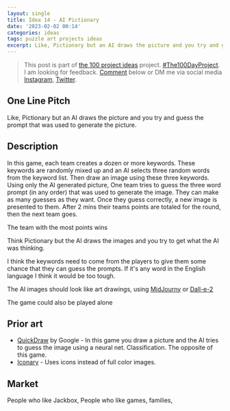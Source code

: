 ```yaml
---
layout: single
title: Idea 14 - AI Pictionary
date: '2023-02-02 00:14'
categories: ideas
tags: puzzle art projects ideas
excerpt: Like, Pictionary but an AI draws the picture and you try and guess the prompt that was used to generate the picture
---
```


> This post is part of [the 100 project ideas](https://blog.abluestar.com/projects/2023-100-ideas/) project. [#The100DayProject](https://www.the100dayproject.org/). I am looking for feedback. <a href='#utterances-comments'>Comment</a> below or DM me via social media <a href="https://instagram.com/funvill" rel="nofollow noopener noreferrer"><i class="fab fa-fw fa-instagram" aria-hidden="true"></i><span class="label">Instagram</span></a>, <a href="https://twitter.com/funvill" rel="nofollow noopener noreferrer"><i class="fab fa-fw fa-twitter" aria-hidden="true"></i><span class="label">Twitter</span></a>.

## One Line Pitch

Like, Pictionary but an AI draws the picture and you try and guess the prompt that was used to generate the picture. 

## Description 

In this game, each team creates a dozen or more keywords. These keywords are randomly mixed up and an AI selects three random words from the keyword list. Then draw an image using these three keywords. Using only the AI generated picture, One team tries to guess the three word prompt (in any order) that was used to generate the image. They can make as many guesses as they want. Once they guess correctly, a new image is presented to them. After 2 mins their teams points are totaled for the round, then the next team goes. 

The team with the most points wins

Think Pictionary but the AI draws the images and you try to get what the AI was thinking. 

I think the keywords need to come from the players to give them some chance that they can guess the prompts. If it's any word in the English language I think it would be too tough. 

The AI images should look like art drawings, using [MidJourny](https://www.midjourney.com/) or [Dall-e-2](https://openai.com/dall-e-2/)  

The game could also be played alone

## Prior art 

- [QuickDraw](https://quickdraw.withgoogle.com/) by Google - In this game you draw a picture and the AI tries to guess the image using a neural net. Classification. The opposite of this game. 
- [Iconary](https://iconary.allenai.org/) - Uses icons instead of full color images. 

## Market 

People who like Jackbox, People who like games, families, 
